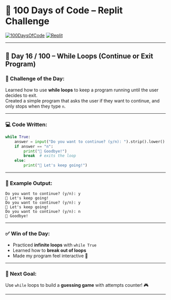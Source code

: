 # 🧠 100 Days of Code – Replit Challenge

[![100DaysOfCode](https://img.shields.io/badge/-100DaysOfCode-black?style=flat-square&logo=python&logoColor=white)](https://www.100daysofcode.com/)
[![Replit](https://img.shields.io/badge/-Replit-667881?style=flat-square&logo=replit&logoColor=white)](https://replit.com/)

---

## 📅 Day 16 / 100 – While Loops (Continue or Exit Program)

### 🚀 Challenge of the Day:
Learned how to use **while loops** to keep a program running until the user decides to exit.  
Created a simple program that asks the user if they want to continue, and only stops when they type `n`.

---

### 💻 Code Written:

```python
while True:
    answer = input("Do you want to continue? (y/n): ").strip().lower()
    if answer == "n":
        print("👋 Goodbye!")
        break  # exits the loop
    else:
        print("🚀 Let's keep going!")
```

---

### 🎯 Example Output:

```
Do you want to continue? (y/n): y
🚀 Let's keep going!
Do you want to continue? (y/n): y
🚀 Let's keep going!
Do you want to continue? (y/n): n
👋 Goodbye!
```

---

### ✅ Win of the Day:
- Practiced **infinite loops** with `while True`
- Learned how to **break out of loops**
- Made my program feel interactive 🔄

---

### 🎯 Next Goal:
Use `while` loops to build a **guessing game** with attempts counter! 🎮

---
